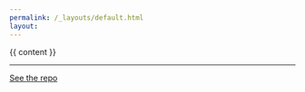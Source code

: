 ```yaml
---
permalink: /_layouts/default.html
layout: 
---
```

{{ content }}

***

<footer style="color:gray">
<a href="https://github.com/skr2005/skr2005.github.io/">See the repo</a>
</footer>

